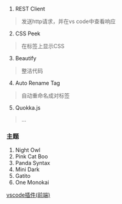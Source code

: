 1. REST Client 
> 发送http请求，并在vs code中查看响应
2. CSS Peek
> 在标签上显示CSS
3. Beautify
> 整洁代码
4. Auto Rename Tag
> 自动重命名成对标签
5. Quokka.js
> ...



### 主题
1. Night Owl
2. Pink Cat Boo
3. Panda Syntax
4. Mini Dark
5. Gatito
6. One Monokai

[vscode插件(前端)](https://github.com/varHarrie/varharrie.github.io/issues/10)
